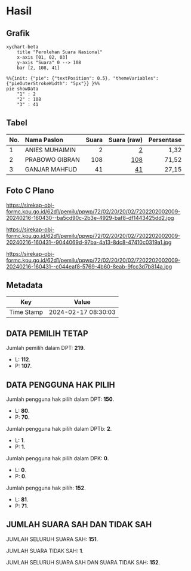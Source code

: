 # Hasil

## Grafik

```mermaid
xychart-beta
    title "Perolehan Suara Nasional"
    x-axis [01, 02, 03]
    y-axis "Suara" 0 --> 108
    bar [2, 108, 41]
```

```mermaid
%%{init: {"pie": {"textPosition": 0.5}, "themeVariables": {"pieOuterStrokeWidth": "5px"}} }%%
pie showData
    "1" : 2
    "2" : 108
    "3" : 41
```

## Tabel

| No. | Nama Paslon    | Suara | Suara (raw) | Persentase |
|:--- |:-------------- | -----:| -----------:| ----------:|
| 1   | ANIES MUHAIMIN | 2     | [2][p-1]    | 1,32       |
| 2   | PRABOWO GIBRAN | 108   | [108][p-2]  | 71,52      |
| 3   | GANJAR MAHFUD  | 41    | [41][p-3]   | 27,15      |


[p-1]: https://github.com/gigit-pemilu/pemilu-2024/blob/main/pilpres/hitung-suara/sub/72-sulawesi-tengah/sub/02-poso/sub/20-pamona-barat/sub/2002-meko/sub/009-tps/sub/paslon-1.txt
[p-2]: https://github.com/gigit-pemilu/pemilu-2024/blob/main/pilpres/hitung-suara/sub/72-sulawesi-tengah/sub/02-poso/sub/20-pamona-barat/sub/2002-meko/sub/009-tps/sub/paslon-2.txt
[p-3]: https://github.com/gigit-pemilu/pemilu-2024/blob/main/pilpres/hitung-suara/sub/72-sulawesi-tengah/sub/02-poso/sub/20-pamona-barat/sub/2002-meko/sub/009-tps/sub/paslon-3.txt

## Foto C Plano

https://sirekap-obj-formc.kpu.go.id/62d1/pemilu/ppwp/72/02/20/20/02/7202202002009-20240216-160430--ba5cd90c-2b3e-4929-baf8-df1443425dd2.jpg

https://sirekap-obj-formc.kpu.go.id/62d1/pemilu/ppwp/72/02/20/20/02/7202202002009-20240216-160431--9044069d-97ba-4a13-8dc8-47410c0319a1.jpg

https://sirekap-obj-formc.kpu.go.id/62d1/pemilu/ppwp/72/02/20/20/02/7202202002009-20240216-160431--c044eaf8-5769-4b60-8eab-9fcc3d7b814a.jpg


## Metadata

| Key        | Value               |
| ---------- | ------------------- |
| Time Stamp | 2024-02-17 08:30:03 |


## DATA PEMILIH TETAP

Jumlah pemilih dalam DPT: **219**.
 * L: **112**.
 * P: **107**.

## DATA PENGGUNA HAK PILIH

Jumlah pengguna hak pilih dalam DPT: **150**.
 * L: **80**.
 * P: **70**.

Jumlah pengguna hak pilih dalam DPTb: **2**.
 * L: **1**.
 * P: **1**.

Jumlah pengguna hak pilih dalam DPK: **0**.
 * L: **0**.
 * P: **0**.

Jumlah pengguna hak pilih: **152**.
 * L: **81**.
 * P: **71**.

## JUMLAH SUARA SAH DAN TIDAK SAH

JUMLAH SELURUH SUARA SAH: **151**.

JUMLAH SUARA TIDAK SAH: **1**.

JUMLAH SELURUH SUARA SAH DAN SUARA TIDAK SAH: **152**.


